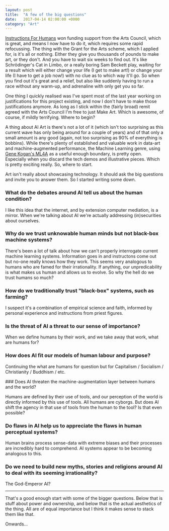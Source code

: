```yaml
---
layout: post
title:  "A few of the big questions"
date:   2017-04-14 02:00:00 +0000
category: "Art"
---
```


[Instructions For Humans](http://art.peteashton.com/instructions-for-humans/) won funding support from the Arts Council, which is great, and means I now have to do it, which requires some rapid refocussing. The thing with the Grant for the Arts scheme, which I applied for, is it's all or nothing. Either they give you thousands of pounds to make art, or they don't. And you have to wait six weeks to find out. It's like Schrödinger's Cat in Limbo, or a really boring Sam Beckett play, waiting for a result which will either change your life (I get to make art!) or change your life (I have to get a job now!) with no clue as to which way it'll go. So when you find out it's great and a relief, but also like suddenly having to run a race without any warm-up, and adrenaline with only get you so far. 

One thing I quickly realised was I've spent most of the last year working on justifications for this project existing, and now I don't have to make those justifications anymore. As long as I stick within the (fairly broad) remit agreed with the Arts Council I'm free to just Make Art. Which is awesome, of course, if mildly terrifying. Where to begin? 

A thing about AI Art is there's not a lot of it (which isn't too surprising as this current wave has only being around for a couple of years) and of that only a small amount is any good (again, not too surprising as 90% of everything is bobbins). While there's plenty of established and valuable work in data-art and machine-augmented performance, the Machine Learning genre, using [Gene Kogan's ML4A](http://ml4a.github.io) as a useful enough boundary, is pretty open. Especially when you discard the tech demos and illustrative pieces. Which is pretty exciting really. So, where to start. 

Art isn't really about showcasing technology. It should ask the big questions and invite you to answer them. So I started writing some down. 

### What do the debates around AI tell us about the human condition? 

I like this idea that the internet, and by extension computer mediation, is a mirror. When we're talking about AI we're actually addressing (in)securities about ourselves.  

### Why do we trust unknowable human minds but not black-box machine systems?

There's been a lot of talk about how we can't properly interrogate current machine learning systems. Information goes in and instructons come out but no-one really knows how they work. This seems very analogous to humans who are famed for their irrationality. If anything, our unpredicability is what makes us human and allows us to evolve. So why the hell do we trust humans so much?  

### How do we traditionally trust "black-box" systems, such as farming? 

I suspect it's a combination of empirical science and faith, informed by personal experience and instructions from priest figures. 

### Is the threat of AI a threat to our sense of importance? 

When we define humans by their work, and we take away that work, what are humans for? 

### How does AI fit our models of human labour and purpose?

Continuing the what are humans for question but for Capitalism / Socialism / Christianity / Buddhism / etc. 

### Does AI threaten the machine-augmentation layer between humans and the world? 

Humans are defined by their use of tools, and our perception of the world is directly informed by this use of tools. All humans are cyborgs. But does AI shift the agency in that use of tools from the human to the tool? Is that even possible? 

### Do flaws in AI help us to appreciate the flaws in human perceptual systems? 

Human brains process sense-data with extreme biases and their processes are incredibly hard to comprehend. AI systems appear to be becoming analogous to this. 

### Do we need to build new myths, stories and religions around AI to deal with its seeming irrationality? 

The God-Emperor AI? 

* * * 

That's a good enough start with some of the bigger questions. Below that is stuff about power and ownership, and below that is the actual aesthetics of the thing. All are of equal importance but I think it makes sense to stack them like that. 

Onwards... 